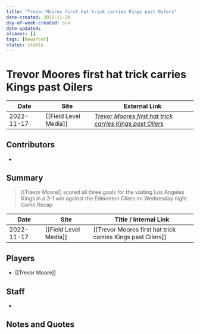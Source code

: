 ```yaml
---
title: "Trevor Moores first hat trick carries Kings past Oilers"
date-created: 2022-11-20
day-of-week-created: Sun
date-updated: 
aliases: []
tags: [NewsPost]
status: stable
---
```


# Trevor Moores first hat trick carries Kings past Oilers

| Date       | Site                  | External Link                                                                                                                                          |
| ---------- | --------------------- | ------------------------------------------------------------------------------------------------------------------------------------------------------ |
| 2022-11-17 | [[Field Level Media]] | [*Trevor Moores first hat trick carries Kings past Oilers*](https://fieldlevelmedia.com/news/trevor-moores-first-hat-trick-carries-kings-past-oilers/) |

## Contributors
- 

## Summary
> [[Trevor Moore]] scored all three goals for the visiting Los Angeles Kings in a 3-1 win against the Edmonton Oilers on Wednesday night.
> Game Recap

| Date       | Site                  | Title / Internal Link                                       |
| ---------- | --------------------- | ----------------------------------------------------------- |
| 2022-11-17 | [[Field Level Media]] | [[Trevor Moores first hat trick carries Kings past Oilers]] |

## Players
- [[Trevor Moore]]

## Staff
- 

## Notes and Quotes
> 

